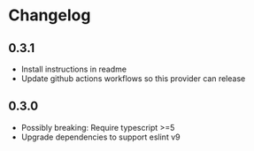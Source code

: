 # Changelog

## 0.3.1
- Install instructions in readme
- Update github actions workflows so this provider can release 

## 0.3.0

- Possibly breaking: Require typescript >=5
- Upgrade dependencies to support eslint v9
